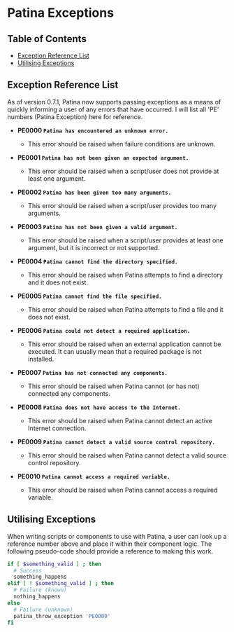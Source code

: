 # Patina Exceptions

## Table of Contents

- [Exception Reference List](#exception-reference-list)
- [Utilising Exceptions](#utilising-exceptions)

## Exception Reference List

As of version 0.7.1, Patina now supports passing exceptions as a means of
quickly informing a user of any errors that have occurred. I will list all 'PE'
numbers (Patina Exception) here for reference.

- **PE0000 `Patina has encountered an unknown error.`**
  - This error should be raised when failure conditions are unknown.

- **PE0001 `Patina has not been given an expected argument.`**
  - This error should be raised when a script/user does not provide at least one
    argument.

- **PE0002 `Patina has been given too many arguments.`**
  - This error should be raised when a script/user provides too many arguments.

- **PE0003 `Patina has not been given a valid argument.`**
  - This error should be raised when a script/user provides at least one
    argument, but it is incorrect or not supported.

- **PE0004 `Patina cannot find the directory specified.`**
  - This error should be raised when Patina attempts to find a directory and it
    does not exist.

- **PE0005 `Patina cannot find the file specified.`**
  - This error should be raised when Patina attempts to find a file and it does
    not exist.

- **PE0006 `Patina could not detect a required application.`**
  - This error should be raised when an external application cannot be executed.
    It can usually mean that a required package is not installed.

- **PE0007 `Patina has not connected any components.`**
  - This error should be raised when Patina cannot (or has not) connected any
    components.

- **PE0008 `Patina does not have access to the Internet.`**
  - This error should be raised when Patina cannot detect an active Internet
    connection.

- **PE0009 `Patina cannot detect a valid source control repository.`**
  - This error should be raised when Patina cannot detect a valid source control
    repository.

- **PE0010 `Patina cannot access a required variable.`**
  - This error should be raised when Patina cannot access a required variable.

## Utilising Exceptions

When writing scripts or components to use with Patina, a user can look up a
reference number above and place it within their component logic. The following
pseudo-code should provide a reference to making this work.

```bash
if [ $something_valid ] ; then
  # Success
  something_happens
elif [ ! $something_valid ] ; then
  # Failure (known)
  nothing_happens
else
  # Failure (unknown)
  patina_throw_exception 'PE0000'
fi
```
